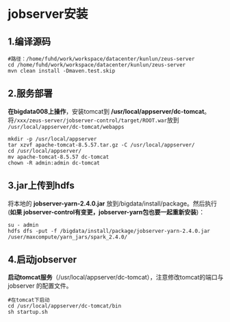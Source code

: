 jobserver安装
================================================================================
## 1.编译源码
```shell
#路径：/home/fuhd/work/workspace/datacenter/kunlun/zeus-server
cd /home/fuhd/work/workspace/datacenter/kunlun/zeus-server
mvn clean install -Dmaven.test.skip
```

## 2.服务部署
**在bigdata008上操作**，安装tomcat到 **/usr/local/appserver/dc-tomcat**。
将`/xxx/zeus-server/jobserver-control/target/ROOT.war`放到
`/usr/local/appserver/dc-tomcat/webapps`
```shell
mkdir -p /usr/local/appserver
tar xzvf apache-tomcat-8.5.57.tar.gz -C /usr/local/appserver/
cd /usr/local/appserver/
mv apache-tomcat-8.5.57 dc-tomcat
chown -R admin:admin dc-tomcat
```

## 3.jar上传到hdfs
将本地的 **jobserver-yarn-2.4.0.jar** 放到/bigdata/install/package。然后执行(**如果
jobserver-control有变更，jobserver-yarn包也要一起重新安装**)：
```shel
su - admin
hdfs dfs -put -f /bigdata/install/package/jobserver-yarn-2.4.0.jar /user/maxcompute/yarn_jars/spark_2.4.0/
```

## 4.启动jobserver
**启动tomcat服务**（/usr/local/appserver/dc-tomcat），注意修改tomcat的端口与jobserver
的配置文件。
```shell
#在tomcat下启动
cd /usr/local/appserver/dc-tomcat/bin
sh startup.sh
```